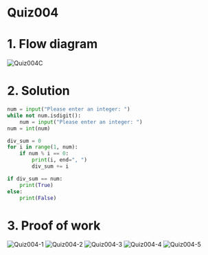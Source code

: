 # Quiz004

# 1. Flow diagram
![Quiz004C](https://github.com/AntGra25/unit1-CS24/assets/142757981/a1a8c34a-0c2c-46a1-a1a1-6eee5aa42ad9)

# 2. Solution
```.py
num = input("Please enter an integer: ")
while not num.isdigit():
    num = input("Please enter an integer: ")
num = int(num)

div_sum = 0
for i in range(1, num):
    if num % i == 0:
        print(i, end=", ")
        div_sum += i

if div_sum == num:
    print(True)
else:
    print(False)
```
# 3. Proof of work
![Quiz004-1](https://github.com/AntGra25/unit1-CS24/assets/142757981/7ff6d785-6725-417d-8529-bf0a922e002a)
![Quiz004-2](https://github.com/AntGra25/unit1-CS24/assets/142757981/1eb4ceeb-3016-46ff-8b88-51c712854cf6)
![Quiz004-3](https://github.com/AntGra25/unit1-CS24/assets/142757981/6c962b41-ae6b-442a-b765-2a550e9de012)
![Quiz004-4](https://github.com/AntGra25/unit1-CS24/assets/142757981/7b12f526-48a1-4d52-b09c-4551343906f1)
![Quiz004-5](https://github.com/AntGra25/unit1-CS24/assets/142757981/5eedb6ce-fd8e-415d-80ec-6b5cbcdfc9a3)
